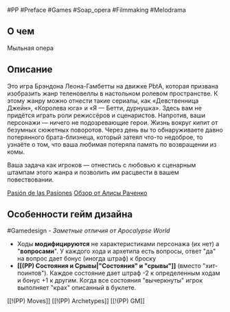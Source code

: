 #PP #Preface #Games #Soap_opera #Filmmaking #Melodrama

## О чем
Мыльная опера

## Описание
Это игра Брэндона Леона-Гамбетты на движке PbtA, которая призвана изобразить жанр теленовеллы в настольном ролевом пространстве. К этому жанру можно отнести такие сериалы, как «Девственница Джейн», «Королева юга» и «Я — Бетти, дурнушка». Здесь вам не придётся играть роли режиссёров и сценаристов. Напротив, ваши персонажи — ничего не подозревающие герои. Жизнь вокруг кипит от безумных сюжетных поворотов. Через день вы то обнаруживаете давно потерянного брата-близнеца, который затеял что-то недоброе, то узнаёте о том, что ваша любимая потеряла память по возвращении из комы.

Ваша задача как игроков — отнестись с любовью к сценарным штампам этого жанра и позволить им расцвести в вашем повествовании.

[Pasión de las Pasiones](https://preview.drivethrurpg.com/en/product/409558?affiliate_id=948609)
[Обзор от Алисы Раченко](https://rpg-news.ru/2024/04/20/pasion-de-las-pasiones-obzor-ot-alisy-rachenko/)


## Особенности гейм дизайна
#Gamedesign *- Заметные отличия от Apocalypse World*

- Ходы **модифицируются** не характеристиками персонажа (их нет) а "**вопросами**". У каждого хода и архетипа есть вопросы, ответ "да" на вопрос дает бонус (иногда штраф)  к броску
- **[[(PP) Состояния и Срывы|"Состояния" и "срывы"]]** (вместо "хит-поинтов"). Каждое состояние дает штраф -2 к определенным ходам и бонус +1 к другим. Когда все состояния "вычеркнуты" игрок выполняет "крах" описанный в буклете.


[[!(PP) Moves]]
[[!(PP) Archetypes]]
[[!(PP) GM]]
